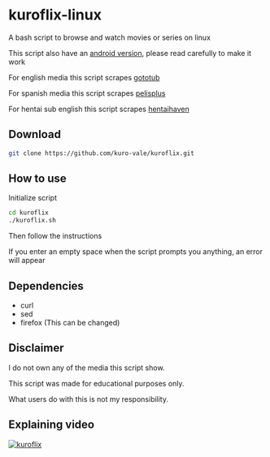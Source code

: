 # kuroflix-linux

A bash script to browse and watch movies or series on linux

This script also have an [android version](https://github.com/kuro-vale/kuroflix/tree/termux), please read carefully to make it work

For english media this script scrapes [gototub](https://www.gototub.com/)

For spanish media this script scrapes [pelisplus](https://pelisplushd.net/)

For hentai sub english this script scrapes [hentaihaven](https://hentaihaven.com/)

## Download

```bash
git clone https://github.com/kuro-vale/kuroflix.git
```

## How to use

Initialize script

```bash
cd kuroflix
./kuroflix.sh
```

Then follow the instructions

If you enter an empty space when the script prompts you anything, an error will appear

## Dependencies

* curl
* sed
* firefox (This can be changed)

## Disclaimer

I do not own any of the media this script show.

This script was made for educational purposes only.

What users do with this is not my responsibility.

## Explaining video

[![kuroflix](https://img.youtube.com/vi/OA0pnIdC5fI/0.jpg)](https://youtu.be/OA0pnIdC5fI "kuroflix")

